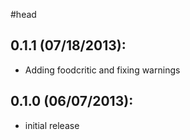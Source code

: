 #head

## 0.1.1 (07/18/2013):
* Adding foodcritic and fixing warnings

## 0.1.0 (06/07/2013):
* initial release
